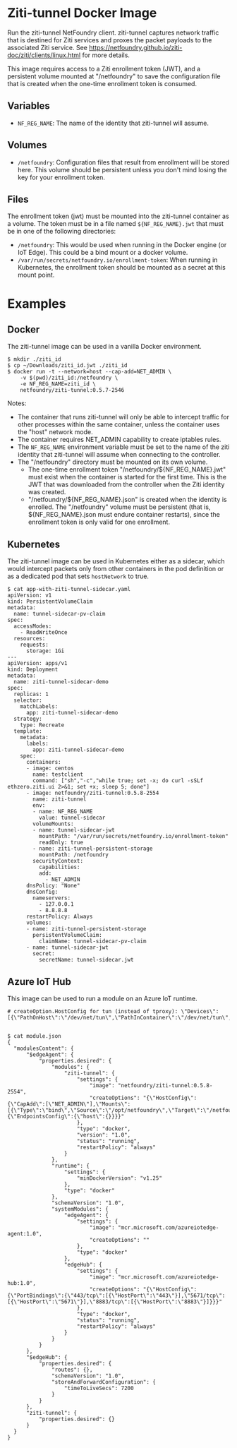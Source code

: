 # Ziti-tunnel Docker Image

Run the ziti-tunnel NetFoundry client. ziti-tunnel captures network traffic that
is destined for Ziti services and proxes the packet payloads to the associated
Ziti service. See https://netfoundry.github.io/ziti-doc/ziti/clients/linux.html
for more details.

This image requires access to a Ziti enrollment token (JWT), and a persistent
volume mounted at "/netfoundry" to save the configuration file that is created
when the one-time enrollment token is consumed.

## Variables

- `NF_REG_NAME`: The name of the identity that ziti-tunnel will assume.

## Volumes

- `/netfoundry`: Configuration files that result from enrollment will be stored
  here. This volume should be persistent unless you don't mind losing the key for
  your enrollment token.

## Files

The enrollment token (jwt) must be mounted into the ziti-tunnel container as a volume.
The token must be in a file named `${NF_REG_NAME}.jwt` that must be in one of the
following directories:

- `/netfoundry`: This would be used when running in the Docker engine (or IoT Edge).
   This could be a bind mount or a docker volume.
- `/var/run/secrets/netfoundry.io/enrollment-token`: When running in Kubernetes,
   the enrollment token should be mounted as a secret at this mount point.

# Examples

## Docker

The ziti-tunnel image can be used in a vanilla Docker environment.

    $ mkdir ./ziti_id
    $ cp ~/Downloads/ziti_id.jwt ./ziti_id
    $ docker run -t --network=host --cap-add=NET_ADMIN \
        -v $(pwd)/ziti_id:/netfoundry \
        -e NF_REG_NAME=ziti_id \
        netfoundry/ziti-tunnel:0.5.7-2546

Notes:

- The container that runs ziti-tunnel will only be able to intercept traffic for
  other processes within the same container, unless the container uses the "host"
  network mode.
- The container requires NET_ADMIN capability to create iptables rules.
- The `NF_REG_NAME` environment variable must be set to the name of the ziti
  identity that ziti-tunnel will assume when connecting to the controller.
- The "/netfoundry" directory must be mounted on its own volume.
  - The one-time enrollment token "/netfoundry/${NF_REG_NAME}.jwt" must exist when
    the container is started for the first time. This is the JWT that was downloaded
    from the controller when the Ziti identity was created.
  - "/netfoundry/${NF_REG_NAME}.json" is created when the identity is enrolled.
    The "/netfoundry" volume must be persistent (that is, ${NF_REG_NAME}.json must
    endure container restarts), since the enrollment token is only valid for one
    enrollment.

## Kubernetes

The ziti-tunnel image can be used in Kubernetes either as a sidecar, which would
intercept packets only from other containers in the pod definition or as a dedicated
pod that sets `hostNetwork` to true.

    $ cat app-with-ziti-tunnel-sidecar.yaml
    apiVersion: v1
    kind: PersistentVolumeClaim
    metadata:
      name: tunnel-sidecar-pv-claim
    spec:
      accessModes:
        - ReadWriteOnce
      resources:
        requests:
          storage: 1Gi
    ---
    apiVersion: apps/v1
    kind: Deployment
    metadata:
      name: ziti-tunnel-sidecar-demo
    spec:
      replicas: 1
      selector:
        matchLabels:
          app: ziti-tunnel-sidecar-demo
      strategy:
        type: Recreate
      template:
        metadata:
          labels:
            app: ziti-tunnel-sidecar-demo
        spec:
          containers:
          - image: centos
            name: testclient
            command: ["sh","-c","while true; set -x; do curl -sSLf ethzero.ziti.ui 2>&1; set +x; sleep 5; done"]
          - image: netfoundry/ziti-tunnel:0.5.8-2554
            name: ziti-tunnel
            env:
            - name: NF_REG_NAME
              value: tunnel-sidecar
            volumeMounts:
            - name: tunnel-sidecar-jwt
              mountPath: "/var/run/secrets/netfoundry.io/enrollment-token"
              readOnly: true
            - name: ziti-tunnel-persistent-storage
              mountPath: /netfoundry
            securityContext:
              capabilities:
              add:
                - NET_ADMIN
          dnsPolicy: "None"
          dnsConfig:
            nameservers:
              - 127.0.0.1
              - 8.8.8.8
          restartPolicy: Always
          volumes:
          - name: ziti-tunnel-persistent-storage
            persistentVolumeClaim:
              claimName: tunnel-sidecar-pv-claim
          - name: tunnel-sidecar-jwt
            secret:
              secretName: tunnel-sidecar.jwt


## Azure IoT Hub

This image can be used to run a module on an Azure IoT runtime.

    # createOption.HostConfig for tun (instead of tproxy): \"Devices\":[{\"PathOnHost\":\"/dev/net/tun\",\"PathInContainer\":\"/dev/net/tun\",\"CgroupPermissions\":\"rwm\"}],


    $ cat module.json
    {
      "modulesContent": {
          "$edgeAgent": {
              "properties.desired": {
                  "modules": {
                      "ziti-tunnel": {
                          "settings": {
                              "image": "netfoundry/ziti-tunnel:0.5.8-2554",
                              "createOptions": "{\"HostConfig\":{\"CapAdd\":[\"NET_ADMIN\"],\"Mounts\":[{\"Type\":\"bind\",\"Source\":\"/opt/netfoundry\",\"Target\":\"/netfoundry\"}],\"NetworkMode\":\"host\"},\"NetworkingConfig\":{\"EndpointsConfig\":{\"host\":{}}}}"
                          },
                          "type": "docker",
                          "version": "1.0",
                          "status": "running",
                          "restartPolicy": "always"
                      }
                  },
                  "runtime": {     
                      "settings": {
                          "minDockerVersion": "v1.25"
                      },
                      "type": "docker"
                  },
                  "schemaVersion": "1.0",
                  "systemModules": {
                      "edgeAgent": {
                          "settings": {
                              "image": "mcr.microsoft.com/azureiotedge-agent:1.0",
                              "createOptions": ""
                          },
                          "type": "docker"
                      },
                      "edgeHub": {
                          "settings": {
                              "image": "mcr.microsoft.com/azureiotedge-hub:1.0",
                              "createOptions": "{\"HostConfig\":{\"PortBindings\":{\"443/tcp\":[{\"HostPort\":\"443\"}],\"5671/tcp\":[{\"HostPort\":\"5671\"}],\"8883/tcp\":[{\"HostPort\":\"8883\"}]}}}"
                          },
                          "type": "docker",
                          "status": "running",
                          "restartPolicy": "always"
                      }
                  }
              }
          },
          "$edgeHub": {
              "properties.desired": {
                  "routes": {},
                  "schemaVersion": "1.0",
                  "storeAndForwardConfiguration": {
                      "timeToLiveSecs": 7200
                  }
              }
          },
          "ziti-tunnel": {
              "properties.desired": {}
          }
      }
    }
